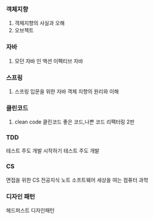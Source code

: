 ### 객체지향
1. 객체지향의 사실과 오해
2. 오브젝트

### 자바
1. 모던 자바 인 액션
이펙티브 자바

### 스프링
1. 스프링 입문을 위한 자바 객체 지향의 원리와 이해
### 클린코드
1. clean code 클린코드
좋은 코드,나쁜 코드
리팩터링 2판

### TDD
테스트 주도 개발 시작하기
테스트 주도 개발

### CS
면접을 위한 CS 전공지식 노트
소프트웨어 세상을 여는 컴퓨터 과학

### 디자인 패턴
헤드퍼스트 디자인패턴


